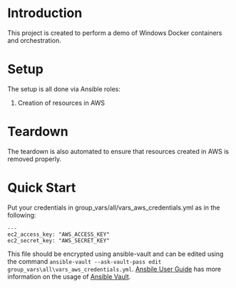 # Introduction
This project is created to perform a demo of Windows Docker containers and orchestration.

# Setup
The setup is all done via Ansible roles:
1.  Creation of resources in AWS

# Teardown
The teardown is also automated to ensure that resources created in AWS is removed properly.

# Quick Start
Put your credentials in group_vars/all/vars_aws_credentials.yml as in the following:

```
---
ec2_access_key: "AWS_ACCESS_KEY"
ec2_secret_key: "AWS_SECRET_KEY"
```

This file should be encrypted using ansible-vault and can be edited using the command `ansible-vault --ask-vault-pass edit group_vars\all\vars_aws_credentials.yml`.  [Ansbile User Guide](http://docs.ansible.com/ansible/latest/user_guide/index.html) has more information on the usage of [Ansible Vault](http://docs.ansible.com/ansible/latest/user_guide/vault.html).

